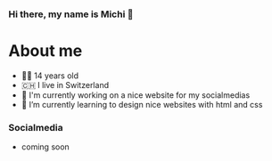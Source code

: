 <!-- Title -->
### Hi there, my name is Michi 👋

# About me
- 👨‍💻 14 years old
- 🇨🇭 I live in Switzerland
- 📱 I'm currently working on a nice website for my socialmedias
- 🌱 I’m currently learning to design nice websites with html and css

### Socialmedia
- coming soon

<!-- End -->
